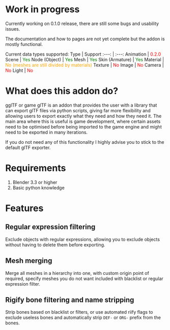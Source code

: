 # Work in progress
Currently working on 0.1.0 release, there are still some bugs and usability issues. 

The documentation and how to pages are not yet complete but the addon is mostly functional.

Current data types supported:
Type | Support
:---: | :---:
Animation | <t style="color:red">0.2.0</t>
Scene | <t style="color:green">Yes</t>
Node (Object) | <t style="color:green">Yes</t>
Mesh | <t style="color:green">Yes</t>
Skin (Armature) | <t style="color:green">Yes</t>
Material | <t style="color:orange">No (meshes are still divided by materials)</t>
Texture | <t style="color:red">No</t>
Image | <t style="color:red">No</t>
Camera | <t style="color:red">No</t>
Light |  <t style="color:red">No</t>

# What does this addon do?
gglTF or game glTF is an addon that provides the user with a library that can export glTF files via python scripts, giving far more flexibility and allowing users to export exactly what they need and how they need it. The main area where this is useful is game development, where certain assets need to be optimised before being imported to the game engine and might need to be exported in many iterations.

If you do not need any of this functionality I highly advise you to stick to the default glTF exporter.

# Requirements
1. Blender 3.3 or higher
2. Basic python knowledge

# Features

## Regular expression filtering
Exclude objects with regular expressions, allowing you to exclude objects without having to delete them before exporting.

## Mesh merging
Merge all meshes in a hierarchy into one, with custom origin point of required, specify meshes you do not want included with blacklist or regular expression filter. 

## Rigify bone filtering and name stripping
Strip bones based on blacklist or filters, or use automated riify flags to exclude useless bones and automatically strip `DEF-` or `ORG-` prefix from the bones.